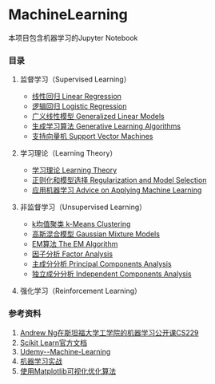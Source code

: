 MachineLearning
=========

本项目包含机器学习的Jupyter Notebook

### 目录

1. 监督学习（Supervised Learning）
    - [线性回归 Linear Regression](https://github.com/reata/MachineLearning/blob/master/Linear%20Regression.ipynb)
    - [逻辑回归 Logistic Regression](https://github.com/reata/MachineLearning/blob/master/Logistic%20Regression.ipynb)
    - [广义线性模型 Generalized Linear Models](https://github.com/reata/MachineLearning/blob/master/Generalized%20Linear%20Models.ipynb)
    - [生成学习算法 Generative Learning Algorithms](https://github.com/reata/MachineLearning/blob/master/Generative%20Learning%20Algorithms.ipynb)
    - [支持向量机 Support Vector Machines](https://github.com/reata/MachineLearning/blob/master/Support%20Vector%20Machines.ipynb)
    
2. 学习理论（Learning Theory）
    - [学习理论 Learning Theory](https://github.com/reata/MachineLearning/blob/master/Learning%20Theory.ipynb)
    - [正则化和模型选择 Regularization and Model Selection](https://github.com/reata/MachineLearning/blob/master/Regularization%20and%20Model%20Selection.ipynb)
    - [应用机器学习 Advice on Applying Machine Learning](https://github.com/reata/MachineLearning/blob/master/Advice%20on%20Applying%20Machine%20Learning.ipynb)

3. 非监督学习（Unsupervised Learning）
    - [k均值聚类 k-Means Clustering](https://github.com/reata/MachineLearning/blob/master/k-Means%20Clustering%20Algorithm.ipynb)
    - [高斯混合模型 Gaussian Mixture Models](https://github.com/reata/MachineLearning/blob/master/Gaussian%20Mixture%20Models.ipynb)
    - [EM算法 The EM Algorithm](https://github.com/reata/MachineLearning/blob/master/The%20EM%20Algorithm.ipynb)
    - [因子分析 Factor Analysis](https://github.com/reata/MachineLearning/blob/master/Factor%20Analysis.ipynb)
    - [主成分分析 Principal Components Analysis](https://github.com/reata/MachineLearning/blob/master/Principal%20Components%20Analysis.ipynb)
    - [独立成分分析 Independent Components Analysis](https://github.com/reata/MachineLearning/blob/master/Independent%20Components%20Analysis.ipynb)

4. 强化学习（Reinforcement Learning）

### 参考资料
1. [Andrew Ng在斯坦福大学工学院的机器学习公开课CS229](https://see.stanford.edu/Course/CS229)
2. [Scikit Learn官方文档](http://scikit-learn.org/stable/documentation.html)
3. [Udemy--Machine-Learning](https://github.com/jmportilla/Udemy---Machine-Learning)
4. [机器学习实战](https://book.douban.com/subject/24703171/)
5. [使用Matplotlib可视化优化算法](http://louistiao.me/posts/notebooks/visualizing-and-animating-optimization-algorithms-with-matplotlib/)

